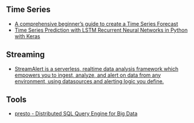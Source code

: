
## Time Series

 - [A comprehensive beginner’s guide to create a Time Series Forecast](https://www.analyticsvidhya.com/blog/2016/02/time-series-forecasting-codes-python/)
- [Time Series Prediction with LSTM Recurrent Neural Networks in Python with Keras](http://machinelearningmastery.com/time-series-prediction-lstm-recurrent-neural-networks-python-keras/)

## Streaming

- [StreamAlert is a serverless, realtime data analysis framework which empowers you to ingest, analyze, and alert on data from any environment, using datasources and alerting logic you define.](https://github.com/airbnb/streamalert)

## Tools
- [presto - Distributed SQL Query Engine for Big Data](https://prestodb.io/)
